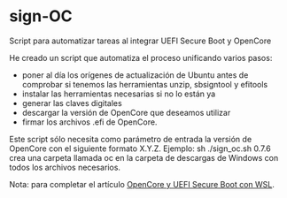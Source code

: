 # sign-OC
Script para automatizar tareas al integrar UEFI Secure Boot y OpenCore

He creado un script que automatiza el proceso unificando varios pasos:

- poner al día los orígenes de actualización de Ubuntu antes de comprobar si tenemos las herramientas unzip, sbsigntool y efitools
- instalar las herramientas necesarias si no lo están ya
- generar las claves digitales
- descargar la versión de OpenCore que deseamos utilizar
- firmar los archivos .efi de OpenCore.

Este script sólo necesita como parámetro de entrada la versión de OpenCore con el siguiente formato X.Y.Z. Ejemplo: sh ./sign_oc.sh 0.7.6 crea una carpeta llamada oc en la carpeta de descargas de Windows con todos los archivos necesarios.

Nota: para completar el artículo [OpenCore y UEFI Secure Boot con WSL](https://perez987.es/opencore-y-uefi-secure-boot-con-wsl/).
